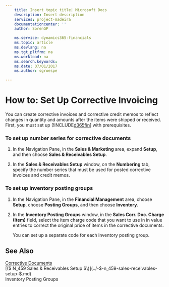 ```yaml
---
    title: Insert topic title| Microsoft Docs
    description: Insert description
    services: project-madeira
    documentationcenter: ''
    author: SorenGP

    ms.service: dynamics365-financials
    ms.topic: article
    ms.devlang: na
    ms.tgt_pltfrm: na
    ms.workload: na
    ms.search.keywords:
    ms.date: 07/01/2017
    ms.author: sgroespe

---
```

# How to: Set Up Corrective Invoicing
You can create corrective invoices and corrective credit memos to reflect changes in quantity and amounts after the items were shipped or received. First, you must set up [!INCLUDE[d365fin](../../includes/d365fin_md.md)] with prerequisites.  
  
### To set up number series for corrective documents  
  
1.  In the Navigation Pane, in the **Sales & Marketing** area, expand **Setup**, and then choose **Sales & Receivables Setup**.  
  
2.  In the **Sales & Receivables Setup** window, on the **Numbering** tab, specify the number series that must be used for posted corrective invoices and credit memos.  
  
### To set up inventory posting groups  
  
1.  In the Navigation Pane, in the **Financial Management** area, choose **Setup**, choose **Posting Groups**, and then choose **Inventory**.  
  
2.  In the **Inventory Posting Groups** window, in the **Sales Corr. Doc. Charge \(Item\)** field, select the item charge code that you want to use in in value entries to correct the original price of items in the corrective documents.  
  
     You can set up a separate code for each inventory posting group.  
  
## See Also  
 [Corrective Documents](../corrective-documents.md)   
 [\($ N\_459 Sales & Receivables Setup $\)](../-$-n_459-sales-receivables-setup-$.md)   
 Inventory Posting Groups